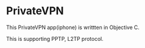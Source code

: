 # PrivateVPN

This PrivateVPN app(iphone) is writtten in Objective C.

This is supporting PPTP, L2TP protocol.

